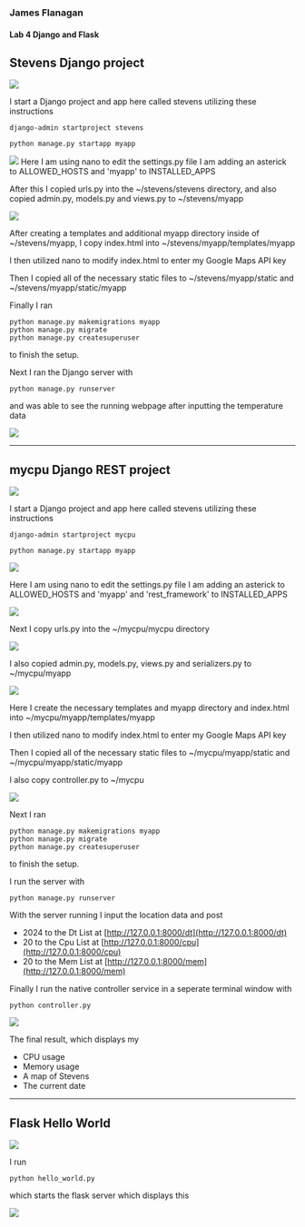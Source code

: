 ### James Flanagan
#### Lab 4 Django and Flask

Stevens Django project
---
![](stevensstart.png)

I start a Django project and app here called stevens utilizing these instructions
```
django-admin startproject stevens
```
```
python manage.py startapp myapp
```

![](settingsnano.png)
Here I am using nano to edit the settings.py file I am adding an asterick to ALLOWED_HOSTS and 'myapp' to INSTALLED_APPS

After this I copied urls.py into the ~/stevens/stevens directory, and also copied admin.py, models.py and views.py to ~/stevens/myapp

![](stevensstatic.png)

After creating a templates and additional myapp directory inside of ~/stevens/myapp, I copy index.html into ~/stevens/myapp/templates/myapp

I then utilized nano to modify index.html to enter my Google Maps API key

Then I copied all of the necessary static files to ~/stevens/myapp/static and ~/stevens/myapp/static/myapp

Finally I ran
```
python manage.py makemigrations myapp
python manage.py migrate
python manage.py createsuperuser
```
to finish the setup.

Next I ran the Django server with
```
python manage.py runserver
```
and was able to see the running webpage after inputting the temperature data

![](weatherstation.png)

---
mycpu Django REST project
---
![](mycpucreation.png)

I start a Django project and app here called stevens utilizing these instructions
```
django-admin startproject mycpu
```
```
python manage.py startapp myapp
```
![](mycpusettings.png)

Here I am using nano to edit the settings.py file I am adding an asterick to ALLOWED_HOSTS and 'myapp' and 'rest_framework' to INSTALLED_APPS

![](mycpuurls.png)

Next I copy urls.py into the ~/mycpu/mycpu directory


![](mycpuadminetc.png)

I also copied admin.py, models.py, views.py and serializers.py to ~/mycpu/myapp


![](mycpuindex.png)

Here I create the necessary templates and myapp directory and index.html into ~/mycpu/myapp/templates/myapp

I then utilized nano to modify index.html to enter my Google Maps API key

Then I copied all of the necessary static files to ~/mycpu/myapp/static and ~/mycpu/myapp/static/myapp

I also copy controller.py to ~/mycpu

![](myCpumigrations.png)

Next I ran
```
python manage.py makemigrations myapp
python manage.py migrate
python manage.py createsuperuser
```
to finish the setup.

I run the server with
```
python manage.py runserver
```

With the server running I input the location data and post
- 2024 to the Dt List at [http://127.0.0.1:8000/dt](http://127.0.0.1:8000/dt)
- 20 to the Cpu List at [http://127.0.0.1:8000/cpu](http://127.0.0.1:8000/cpu)
- 20 to the Mem List at [http://127.0.0.1:8000/mem](http://127.0.0.1:8000/mem)

Finally I run the native controller service in a seperate terminal window with
```
python controller.py
```

![](myCPUsite.png)

The final result, which displays my
- CPU usage
- Memory usage
- A map of Stevens
- The current date

---
Flask Hello World
---
![](FlaskCmd.png)

I run 
```
python hello_world.py
```

which starts the flask server which displays this

![](flaskSite.png)



